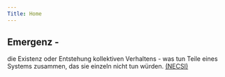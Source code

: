 ```yaml
---
Title: Home
---
```


## Emergenz - 

die Existenz oder Entstehung kollektiven Verhaltens - was tun Teile eines Systems zusammen, das sie einzeln nicht tun würden. [(NECSI)](https://necsi.edu/emergence)



 